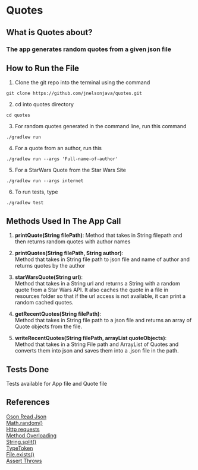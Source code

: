 # Quotes  

## What is Quotes about?
### The app generates random quotes from a given json file

## How to Run the File
1. Clone the git repo into the terminal using the command   
```
git clone https://github.com/jnelsonjava/quotes.git
```

2. cd into quotes directory  
``` 
cd quotes  
```
3. For random quotes generated in the command line, run this command
```
./gradlew run
```
4. For a quote from an author, run this
```
./gradlew run --args 'Full-name-of-author'  
```
5. For a StarWars Quote from the Star Wars Site
```
./gradlew run --args internet
```

6. To run tests, type
```
./gradlew test
```

## Methods Used In The App Call
1. __printQuote(String filePath)__:    Method that takes in String filepath and then returns random quotes with author names

2. __printQuotes(String filePath, String author)__:  
Method that takes in String file path to json file and name of author and returns quotes by the author  

3. __starWarsQuote(String url)__:  
Method that takes in a String url and returns a String with a random quote from a Star Wars API.  It also caches the quote in a file in resources folder so that if the url access is not available, it can print a random cached quotes.  

4. __getRecentQuotes(String filePath)__:  
Method that takes in String file path to a json file and returns an array of Quote objects from the file.  

5. __writeRecentQuotes(String filePath, arrayList quoteObjects)__:  
Method that takes in a String File path and ArrayList of Quotes and converts them into json and saves them into a .json file in the path.



## Tests Done
Tests available for App file and Quote file     

## References  
[Gson Read Json ](https://attacomsian.com/blog/gson-read-json-file)  
[Math.random()](https://javatutorialhq.com/java/lang/math-class-tutorial-2/random-method-example/)  
[Http requests](https://www.baeldung.com/java-http-request)  
[Method Overloading](https://www.tutorialspoint.com/Does-Java-support-default-parameter-values-for-a-method)  
[String.split()](https://docs.oracle.com/javase/7/docs/api/java/lang/String.html)  
[TypeToken](https://www.javadoc.io/doc/com.google.code.gson/gson/latest/com.google.gson/com/google/gson/reflect/TypeToken.html)  
[File.exists()](https://alvinalexander.com/java/java-file-exists-directory-exists/#:~:text=To%20test%20to%20see%20if,directory%20exists%2C%20and%20false%20otherwise.)  
[Assert Throws](https://www.baeldung.com/junit-assert-exception)  
